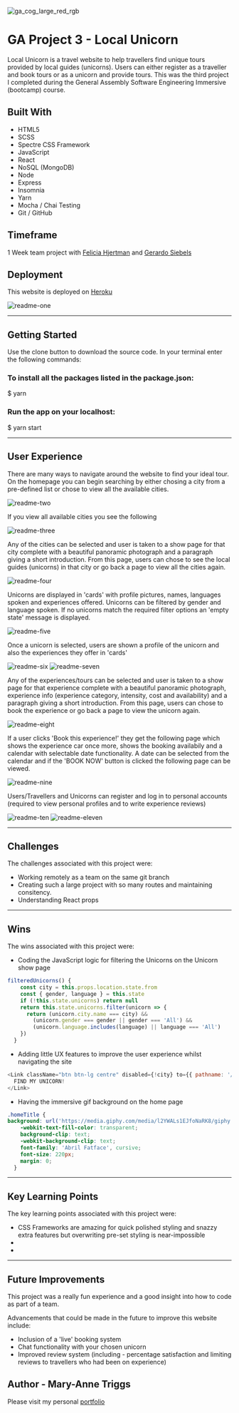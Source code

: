 ![ga_cog_large_red_rgb](https://cloud.githubusercontent.com/assets/40461/8183776/469f976e-1432-11e5-8199-6ac91363302b.png)

# GA Project 3 - Local Unicorn

Local Unicorn is a travel website to help travellers find unique tours provided by local guides (unicorns). Users can either register as a traveller and book tours or as a unicorn and provide tours. This was the third project I completed during the General Assembly Software Engineering Immersive (bootcamp) course.

## Built With

* HTML5
* SCSS
* Spectre CSS Framework
* JavaScript
* React
* NoSQL (MongoDB)
* Node
* Express
* Insomnia
* Yarn
* Mocha / Chai Testing
* Git / GitHub

## Timeframe

1 Week team project with [Felicia Hjertman](https://github.com/feliciahj) and [Gerardo Siebels](https://github.com/gsiebels)

## Deployment

This website is deployed on [Heroku](https://local-unicorn.herokuapp.com)

![readme-one](images/readme/homepage.png)

---

## Getting Started

Use the clone button to download the source code. In your terminal enter the following commands:

### To install all the packages listed in the package.json:
$ yarn

### Run the app on your localhost:
$ yarn start

---

## User Experience

There are many ways to navigate around the website to find your ideal tour. On the homepage you can begin searching by either chosing a city from a pre-defined list or chose to view all the available cities.

![readme-two](images/readme/homepage-dropdown.png)

If you view all available cities you see the following

![readme-three](images/readme/cities-overview.png)

Any of the cities can be selected and user is taken to a show page for that city complete with a beautiful panoramic photograph and a paragraph giving a short introduction. From this page, users can chose to see the local guides (unicorns) in that city or go back a page to view all the cities again.

![readme-four](images/readme/wellington-show.png)

Unicorns are displayed in 'cards' with profile pictures, names, languages spoken and experiences offered. Unicorns can be filtered by gender and language spoken. If no unicorns match the required filter options an 'empty state' message is displayed.

![readme-five](images/readme/unicorn-filtering.png)

Once a unicorn is selected, users are shown a profile of the unicorn and also the experiences they offer in 'cards'

![readme-six](images/readme/unicorn-profile.png)
![readme-seven](images/readme/unicorn-experiences.png)

Any of the experiences/tours can be selected and user is taken to a show page for that experience complete with a beautiful panoramic photograph, experience info (experience category, intensity, cost and availability) and a paragraph giving a short introduction. From this page, users can chose to book the experience or go back a page to view the unicorn again.

![readme-eight](images/readme/booking-page.png)

If a user clicks 'Book this experience!' they get the following page which shows the experience car once more, shows the booking availabily and a calendar with selectable date functionality. A date can be selected from the calendar and if the 'BOOK NOW' button is clicked the following page can be viewed.

![readme-nine](images/readme/booking-confirmation.png)

Users/Travellers and Unicorns can register and log in to personal accounts (required to view personal profiles and to write experience reviews)

![readme-ten](images/readme/unicorn-register.png)
![readme-eleven](images/readme/unicorn-login.png)

---

## Challenges

The challenges associated with this project were:

* Working remotely as a team on the same git branch
* Creating such a large project with so many routes and maintaining consitency.
* Understanding React props

---

## Wins

The wins associated with this project were:

* Coding the JavaScript logic for filtering the Unicorns on the Unicorn show page

```js
filteredUnicorns() {
    const city = this.props.location.state.from
    const { gender, language } = this.state
    if (!this.state.unicorns) return null
    return this.state.unicorns.filter(unicorn => {
      return (unicorn.city.name === city) &&
        (unicorn.gender === gender || gender === 'All') &&
        (unicorn.language.includes(language) || language === 'All')
    })
  }
```
* Adding little UX features to improve the user experience whilst navigating the site

```js
<Link className="btn btn-lg centre" disabled={!city} to={{ pathname: '/unicorns', state: { from: city } }}>
  FIND MY UNICORN!
</Link>
```
* Having the immersive gif background on the home page

```css
.homeTitle {
background: url('https://media.giphy.com/media/l2YWALs1EJfoNaRK8/giphy.gif');
    -webkit-text-fill-color: transparent;
    background-clip: text;
    -webkit-background-clip: text;
    font-family: 'Abril Fatface', cursive;
    font-size: 220px;
    margin: 0;
  }
```

---

## Key Learning Points

The key learning points associated with this project were:

* CSS Frameworks are amazing for quick polished styling and snazzy extra features but overwriting pre-set styling is near-impossible
* 
*

---

## Future Improvements

This project was a really fun experience and a good insight into how to code as part of a team.

Advancements that could be made in the future to improve this website include:

- Inclusion of a 'live' booking system
- Chat functionality with your chosen unicorn
- Improved review system (including - percentage satisfaction and limiting reviews to travellers who had been on experience)

## Author - Mary-Anne Triggs

Please visit my personal [portfolio](www.maryannetriggs.com)